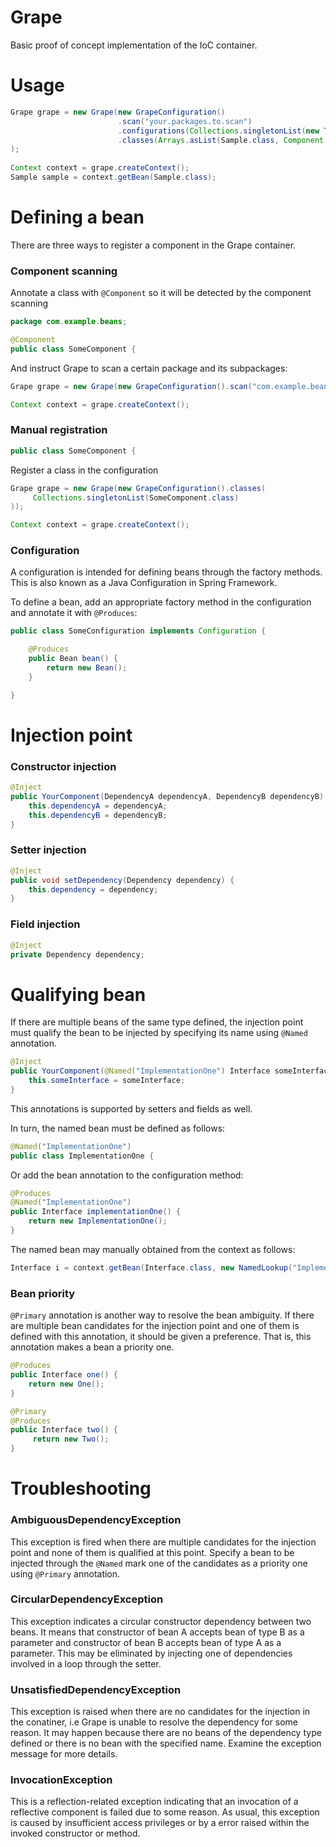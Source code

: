 # Grape

Basic proof of concept implementation of the IoC container.

# Usage

```java
Grape grape = new Grape(new GrapeConfiguration()
                        .scan("your.packages.to.scan")
                        .configurations(Collections.singletonList(new TestConfiguration()))
                        .classes(Arrays.asList(Sample.class, Component.class))
);
                        
Context context = grape.createContext();
Sample sample = context.getBean(Sample.class);
```

# Defining a bean

There are three ways to register a component in the Grape container. 


### Component scanning

Annotate a class with ```@Component``` so it will be detected by the component scanning

```java
package com.example.beans;

@Component
public class SomeComponent {
```

And instruct Grape to scan a certain package and its subpackages:

```java
Grape grape = new Grape(new GrapeConfiguration().scan("com.example.beans"));

Context context = grape.createContext();
```

### Manual registration

```java
public class SomeComponent {
```

Register a class in the configuration

```java
Grape grape = new Grape(new GrapeConfiguration().classes(
     Collections.singletonList(SomeComponent.class)
));

Context context = grape.createContext();
```

### Configuration

A configuration is intended for defining beans through the factory methods. This is also known as a Java Configuration in Spring 
Framework. 

To define a bean, add an appropriate factory method in the configuration and annotate it with ```@Produces```:

```java
public class SomeConfiguration implements Configuration {

    @Produces
    public Bean bean() {
        return new Bean();
    }

}
```

# Injection point

### Constructor injection


```java
@Inject
public YourComponent(DependencyA dependencyA, DependencyB dependencyB) {
    this.dependencyA = dependencyA;
    this.dependencyB = dependencyB;
}
```    
   
### Setter injection

```java
@Inject
public void setDependency(Dependency dependency) {
    this.dependency = dependency;
}
```   

### Field injection

```java
@Inject
private Dependency dependency;
```  

# Qualifying bean

If there are multiple beans of the same type defined, the injection point must qualify the bean to be injected
by specifying its name using ```@Named``` annotation.

```java
@Inject
public YourComponent(@Named("ImplementationOne") Interface someInterface) {
    this.someInterface = someInterface;
}
```

This annotations is supported by setters and fields as well.

In turn, the named bean must be defined as follows:

```java
@Named("ImplementationOne")
public class ImplementationOne {
```

Or add the bean annotation to the configuration method:

```java
@Produces
@Named("ImplementationOne")
public Interface implementationOne() {
    return new ImplementationOne();
}
```

The named bean may manually obtained from the context as follows:

```java
Interface i = context.getBean(Interface.class, new NamedLookup("ImplementationOne"));
```

### Bean priority

```@Primary``` annotation is another way to resolve the bean ambiguity. If there are multiple bean candidates for the 
injection point and one of them is defined with this annotation, it should be given a preference. That is, this annotation
makes a bean a priority one.


```java
@Produces
public Interface one() {
    return new One();
}

@Primary
@Produces
public Interface two() {
     return new Two();
}
```

# Troubleshooting


### AmbiguousDependencyException

This exception is fired when there are multiple candidates for the injection point and none of them is
qualified at this point. Specify a bean to be injected through the ```@Named``` mark one of the candidates
as a priority one using ```@Primary``` annotation.

### CircularDependencyException

This exception indicates a circular constructor dependency between two beans. It means that constructor
of bean A accepts bean of type B as a parameter and constructor of bean B accepts bean of type A as a parameter.
This may be eliminated by injecting one of dependencies involved in a loop through the setter. 

### UnsatisfiedDependencyException

This exception is raised when there are no candidates for the injection in the conatiner, i.e Grape is unable
to resolve the dependency for some reason. It may happen because there are no beans of the dependency type
defined or there is no bean with the specified name. Examine the exception message for more details.

### InvocationException

This is a reflection-related exception indicating that an invocation of a reflective component is failed due to some 
reason. As usual, this exception is caused by insufficient access privileges or by a error raised within the invoked
constructor or method.
